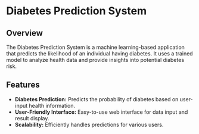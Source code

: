 # Diabetes Prediction System

## Overview

The Diabetes Prediction System is a machine learning-based application that predicts the likelihood of an individual having diabetes. It uses a trained model to analyze health data and provide insights into potential diabetes risk.

## Features

- **Diabetes Prediction:** Predicts the probability of diabetes based on user-input health information.
- **User-Friendly Interface:** Easy-to-use web interface for data input and result display.
- **Scalability:** Efficiently handles predictions for various users.

